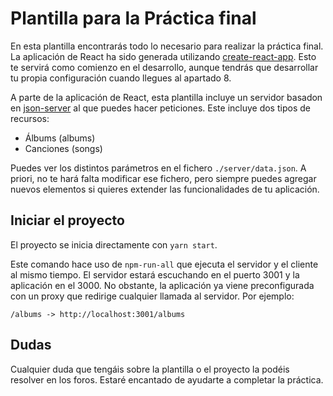 # Plantilla para la Práctica final

En esta plantilla encontrarás todo lo necesario para realizar la práctica final. La aplicación de React ha sido generada utilizando [create-react-app](https://github.com/facebook/create-react-app). Esto te servirá como comienzo en el desarrollo, aunque tendrás que desarrollar tu propia configuración cuando llegues al apartado 8.

A parte de la aplicación de React, esta plantilla incluye un servidor basadon en [json-server](https://github.com/typicode/json-server) al que puedes hacer peticiones. Este incluye dos tipos de recursos:

* Álbums (albums)
* Canciones (songs)

Puedes ver los distintos parámetros en el fichero `./server/data.json`. A priori, no te hará falta modificar ese fichero, pero siempre puedes agregar nuevos elementos si quieres extender las funcionalidades de tu aplicación.

## Iniciar el proyecto

El proyecto se inicia directamente con `yarn start`.

Este comando hace uso de `npm-run-all` que ejecuta el servidor y el cliente al mismo tiempo. El servidor estará escuchando en el puerto 3001 y la aplicación en el 3000. No obstante, la aplicación ya viene preconfigurada con un proxy que redirige cualquier llamada al servidor. Por ejemplo:

```/albums -> http://localhost:3001/albums```

## Dudas

Cualquier duda que tengáis sobre la plantilla o el proyecto la podéis resolver en los foros. Estaré encantado de ayudarte a completar la práctica.
